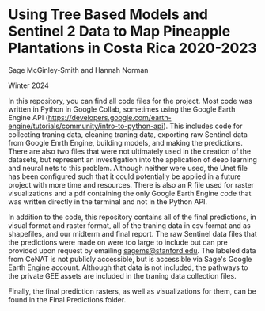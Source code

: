 # Using Tree Based Models and Sentinel 2 Data to Map Pineapple Plantations in Costa Rica 2020-2023
Sage McGinley-Smith and Hannah Norman 

Winter 2024 

In this repository, you can find all code files for the project. Most code was written in Python in Google Collab, sometimes using the Google Earth Engine API (https://developers.google.com/earth-engine/tutorials/community/intro-to-python-api). This includes code for collecting traning data, cleaning traning data, exporting raw Sentinel data from Google Enrth Engine, building models, and making the predictions. There are also two files that were not ultimately used in the creation of the datasets, but represent an investigation into the application of deep learning and neural nets to this problem. Although neither were used, the Unet file has been configured such that it could potentially be applied in a future project with more time and resources. There is also an R file used for raster visualizations and a pdf containing the only Google Earth Engine code that was written directly in the terminal and not in the Python API.  

In addition to the code, this repository contains all of the final predictions, in visual format and raster format, all of the traning data in csv format and as shapefiles, and our midterm and final report. The raw Sentinel data files that the predictions were made on were too large to include but can pre provided upon request by emailing sagems@stanford.edu. The labeled data from CeNAT is not publicly accessible, but is accessible via Sage's Google Earth Engine account. Although that data is not included, the pathways to the private GEE assets are included in the traning data collection files. 


Finally, the final prediction rasters, as well as visualizations for them, can be found in the Final Predictions folder. 
